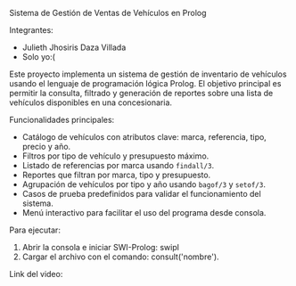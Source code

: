Sistema de Gestión de Ventas de Vehículos en Prolog 

Integrantes:
- Julieth Jhosiris Daza Villada
- Solo yo:(

Este proyecto implementa un sistema de gestión de inventario de vehículos usando el lenguaje de programación lógica Prolog. El objetivo principal es permitir la consulta, filtrado y generación de reportes sobre una lista de vehículos disponibles en una concesionaria.

Funcionalidades principales:
- Catálogo de vehículos con atributos clave: marca, referencia, tipo, precio y año.
- Filtros por tipo de vehículo y presupuesto máximo.
- Listado de referencias por marca usando `findall/3`.
- Reportes que filtran por marca, tipo y presupuesto.
- Agrupación de vehículos por tipo y año usando `bagof/3` y `setof/3`.
- Casos de prueba predefinidos para validar el funcionamiento del sistema.
- Menú interactivo para facilitar el uso del programa desde consola.

Para ejecutar: 
1. Abrir la consola e iniciar SWI-Prolog: swipl
2. Cargar el archivo con el comando: consult('nombre').

Link del video:
